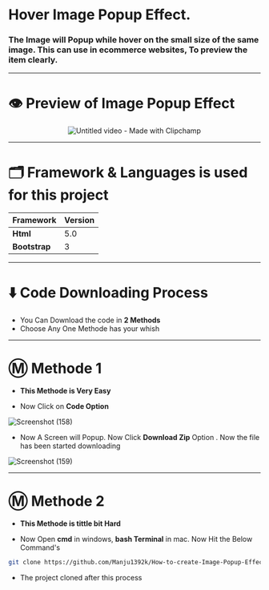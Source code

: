 # Hover Image Popup Effect.
### The Image will Popup while hover on the small size of the same image. This can use in ecommerce websites, To preview the item clearly.

---
# 👁️ Preview of Image Popup Effect

<div align='center'>

![Untitled video - Made with Clipchamp](https://github.com/user-attachments/assets/f30e8520-38c5-4074-802a-d81c2f7015f0)

</div>

---

# 🗂️ Framework & Languages is used for this project

| Framework  | Version |
| ------------- | ------------- |
| **Html**  | 5.0  |
| **Bootstrap** | 3 |

---

# ⬇️ Code Downloading Process

* You Can Download the code in **2 Methods**
* Choose Any One Methode has your whish
  
---

# Ⓜ️ Methode 1

* **This Methode is Very Easy**

* Now Click on __Code Option__

![Screenshot (158)](https://user-images.githubusercontent.com/66934377/164152919-f2854829-535d-4227-9c2f-031f8051f6ac.png)

* Now A Screen will Popup. Now Click **Download Zip** Option . Now the file has been started downloading 

![Screenshot (159)](https://user-images.githubusercontent.com/66934377/164153128-b64e85a2-e40c-4457-9835-a749ac79acd6.png)

---

# Ⓜ️ Methode 2

* **This Methode is tittle bit Hard**

* Now Open **cmd** in windows, **bash Terminal** in mac. Now Hit the Below Command's

```bash
git clone https://github.com/Manju1392k/How-to-create-Image-Popup-Effect-with-Html-CSS.git
```

* The project cloned after this process
